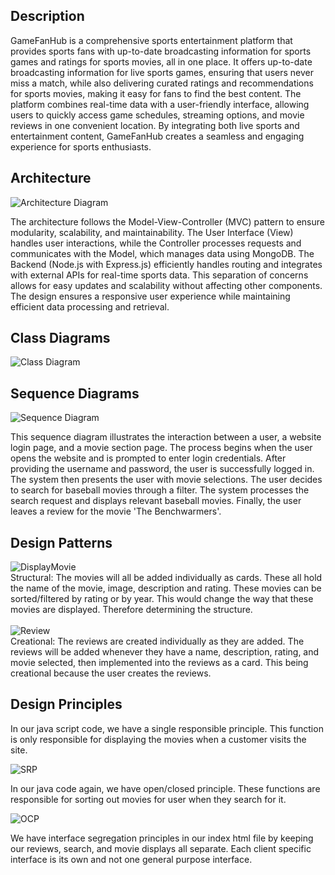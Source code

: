 ## Description
GameFanHub is a comprehensive sports entertainment platform that provides sports fans with up-to-date broadcasting information for sports games and ratings for sports movies, all in one place. It offers up-to-date broadcasting information for live sports games, ensuring that users never miss a match, while also delivering curated ratings and recommendations for sports movies, making it easy for fans to find the best content. The platform combines real-time data with a user-friendly interface, allowing users to quickly access game schedules, streaming options, and movie reviews in one convenient location. By integrating both live sports and entertainment content, GameFanHub creates a seamless and engaging experience for sports enthusiasts.

## Architecture 
![Architecture Diagram](ArchitectureUML.png)

The architecture follows the Model-View-Controller (MVC) pattern to ensure modularity, scalability, and maintainability. The User Interface (View) handles user interactions, while the Controller processes requests and communicates with the Model, which manages data using MongoDB. The Backend (Node.js with Express.js) efficiently handles routing and integrates with external APIs for real-time sports data. This separation of concerns allows for easy updates and scalability without affecting other components. The design ensures a responsive user experience while maintaining efficient data processing and retrieval.
## Class Diagrams
![Class Diagram](Class_Implementation.png)


## Sequence Diagrams
![Sequence Diagram](Sequence_userSearchesThroughFilter.drawio.png)

This sequence diagram illustrates the interaction between a user, a website login page, and a movie section page. The process begins when the user opens the website and is prompted to enter login credentials. After providing the username and password, the user is successfully logged in. The system then presents the user with movie selections. The user decides to search for baseball movies through a filter. The system processes the search request and displays relevant baseball movies. Finally, the user leaves a review for the movie 'The Benchwarmers'.
## Design Patterns
![DisplayMovie](DisplayMovie.png)
<br>
Structural: The movies will all be added individually as cards. These all hold the name of the movie, image, description and rating. These movies can be sorted/filtered by rating or by year. This would change the way that these movies are displayed. Therefore determining the structure. 
<br>
<br>
![Review](Review.png)
<br>
Creational: The reviews are created individually as they are added. The reviews will be added whenever they have a name, description, rating, and movie selected, then implemented into the reviews as a card. This being creational because the user creates the reviews. 

## Design Principles
In our java script code, we have a single responsible principle. This function is only responsible for displaying the movies when a customer visits the site.  

![SRP](function_call.png) 

In our java code again, we have open/closed principle. These functions are responsible for sorting out movies for user when they search for it.  

![OCP](closed_principle.png) 

We have interface segregation principles in our index html file by keeping our reviews, search, and movie displays all separate. Each client specific interface is its own and not one general purpose interface.
